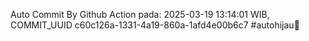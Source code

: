 Auto Commit By Github Action pada: 2025-03-19 13:14:01 WIB, COMMIT_UUID c60c126a-1331-4a19-860a-1afd4e00b6c7 #autohijau🗿
